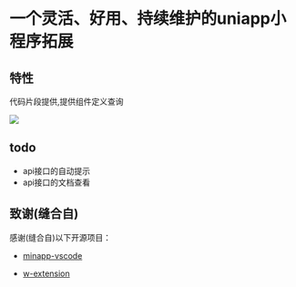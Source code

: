 # 一个灵活、好用、持续维护的uniapp小程序拓展

## 特性

代码片段提供,提供组件定义查询

![](https://github.com/EvStorM/uniapp-vscode/blob/master/resources/images/demo.gif?raw=true)

## todo

- api接口的自动提示
- api接口的文档查看

## 致谢(缝合自)

感谢(缝合自)以下开源项目：

- [minapp-vscode](https://github.com/wx-minapp/minapp-vscode)

- [w-extension](https://github.com/masterZSH/w-extension)
